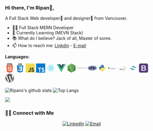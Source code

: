 ### Hi there, I'm Ripan👦,
A Full Stack Web developer🎯 and designer🎨 from Vancouver.

- 👨‍💻 Full Stack MERN Developer
- 🎥 Currently Learning (MEVN Stack)
- 📚 What do I believe? Jack of all, Master of some.
- 📫 How to reach me: [Linkdin](https://www.linkedin.com/in/ripanmann/) - [E-mail](mailto:ripandeepmann@hotmail.com)

**Languages:**  

<code><img height="30" src="https://raw.githubusercontent.com/github/explore/80688e429a7d4ef2fca1e82350fe8e3517d3494d/topics/html/html.png"></code>
<code><img height="30" src="https://raw.githubusercontent.com/github/explore/80688e429a7d4ef2fca1e82350fe8e3517d3494d/topics/css/css.png"></code>
<code><img height="30" src="https://raw.githubusercontent.com/github/explore/80688e429a7d4ef2fca1e82350fe8e3517d3494d/topics/javascript/javascript.png"></code>
<code><img height="30" src="https://raw.githubusercontent.com/github/explore/80688e429a7d4ef2fca1e82350fe8e3517d3494d/topics/typescript/typescript.png"></code>
<code><img height="30" src="https://raw.githubusercontent.com/github/explore/80688e429a7d4ef2fca1e82350fe8e3517d3494d/topics/react/react.png"></code>
<code><img height="30" src="https://raw.githubusercontent.com/github/explore/80688e429a7d4ef2fca1e82350fe8e3517d3494d/topics/vue/vue.png"></code>
<code><img height="30" src="https://raw.githubusercontent.com/github/explore/80688e429a7d4ef2fca1e82350fe8e3517d3494d/topics/nodejs/nodejs.png"></code>
<code><img height="30" src="https://raw.githubusercontent.com/github/explore/80688e429a7d4ef2fca1e82350fe8e3517d3494d/topics/express/express.png"></code>
<code><img height="30" src="https://raw.githubusercontent.com/github/explore/80688e429a7d4ef2fca1e82350fe8e3517d3494d/topics/php/php.png"></code>
<code><img height="30" src="https://raw.githubusercontent.com/github/explore/80688e429a7d4ef2fca1e82350fe8e3517d3494d/topics/python/python.png"></code>
<code><img height="30" src="https://raw.githubusercontent.com/github/explore/80688e429a7d4ef2fca1e82350fe8e3517d3494d/topics/mongodb/mongodb.png"></code>
<code><img height="30" src="https://raw.githubusercontent.com/github/explore/80688e429a7d4ef2fca1e82350fe8e3517d3494d/topics/mysql/mysql.png"></code>
<code><img height="30" src="https://raw.githubusercontent.com/github/explore/80688e429a7d4ef2fca1e82350fe8e3517d3494d/topics/tailwind/tailwind.png"></code>
<code><img height="30" src="https://raw.githubusercontent.com/github/explore/80688e429a7d4ef2fca1e82350fe8e3517d3494d/topics/bootstrap/bootstrap.png"></code>
<code><img height="30" src="https://raw.githubusercontent.com/github/explore/80688e429a7d4ef2fca1e82350fe8e3517d3494d/topics/wordpress/wordpress.png"></code>


![Ripans's github stats](https://github-readme-stats.vercel.app/api?username=ripan-mann&theme=tokyonight&show_icons=true&hide=["issues"])
![Top Langs](https://github-readme-stats.vercel.app/api/top-langs/?username=ripan-mann&theme=tokyonight&layout=compact)

![](https://komarev.com/ghpvc/?username=ripan-mann)

<h3> 🤝🏻 Connect with Me </h3>

<p align="center">
<a href="https://www.linkedin.com/in/ripanmann/"><img alt="LinkedIn" src="https://img.shields.io/badge/LinkedIn-Ripan%20Mann-blue?style=flat-square&logo=linkedin"></a>
<a href="mailto:ripandeepmann@hotmail.com"><img alt="Email" src="https://img.shields.io/badge/Email-ripandeepmann@hotmail.com-blue?style=flat-square&logo=gmail"></a>
</p>

